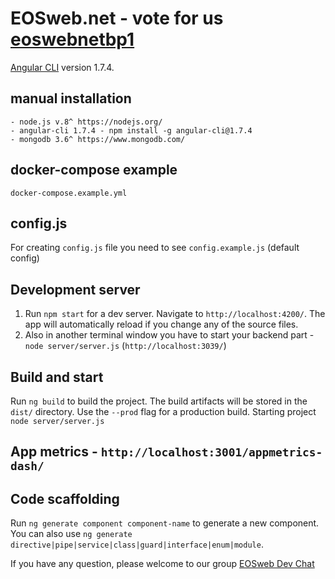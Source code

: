 # EOSweb.net - vote for us [eoswebnetbp1](https://eosweb.net/vote)

[Angular CLI](https://github.com/angular/angular-cli) version 1.7.4.

## manual installation 
	- node.js v.8^ https://nodejs.org/
	- angular-cli 1.7.4 - npm install -g angular-cli@1.7.4
	- mongodb 3.6^ https://www.mongodb.com/

## docker-compose example
   `docker-compose.example.yml`

## config.js 
For creating `config.js` file you need to see `config.example.js` (default config)

## Development server

1. Run `npm start` for a dev server. Navigate to `http://localhost:4200/`. The app will automatically reload if you change any of the source files.
2. Also in another terminal window you have to start your backend part - `node server/server.js` (`http://localhost:3039/`)

## Build and start

Run `ng build` to build the project. The build artifacts will be stored in the `dist/` directory. Use the `--prod` flag for a production build. Starting project `node server/server.js`

## App metrics - `http://localhost:3001/appmetrics-dash/`

## Code scaffolding

Run `ng generate component component-name` to generate a new component. You can also use `ng generate directive|pipe|service|class|guard|interface|enum|module`.

If you have any question, please welcome to our group [EOSweb Dev Chat](https://t.me/joinchat/GaeLD04sprvXIzSBW2cmWg)